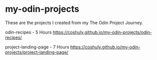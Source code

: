 # my-odin-projects
These are the projects I created from my The Odin Project Journey.

odin-recipes - 5 Hours
https://coshuly.github.io/my-odin-projects/odin-recipes/

project-landing-page - 7 Hours
https://coshuly.github.io/my-odin-projects/project-landing-page/

